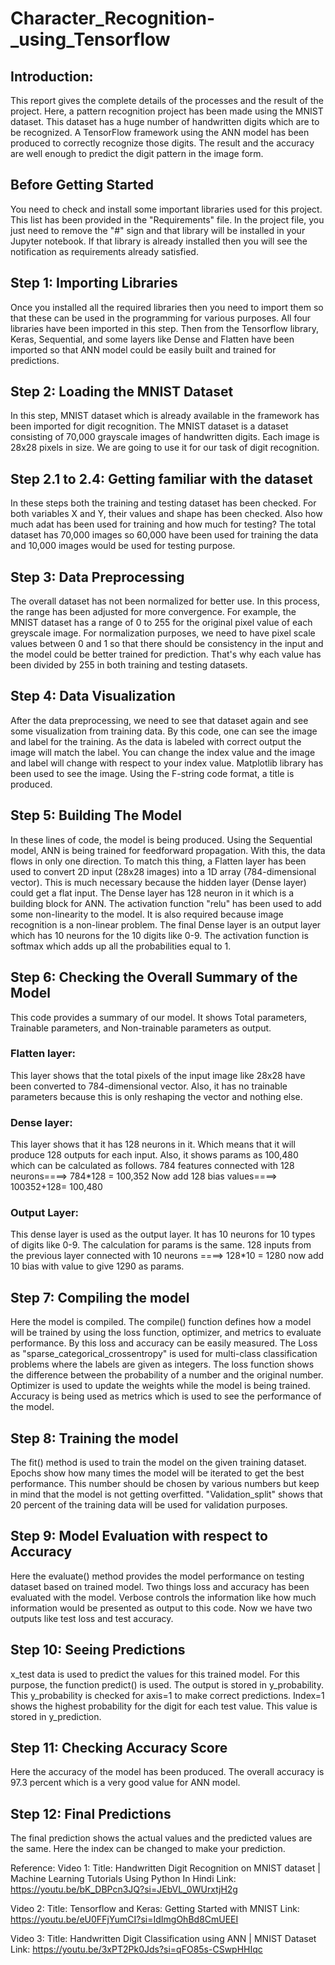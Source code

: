 # Character_Recognition-_using_Tensorflow

## Introduction: 
This report gives the complete details of the processes and the result of the project. Here, a pattern recognition project has been made using the MNIST dataset. This dataset has a huge number of handwritten digits which are to be recognized. A TensorFlow framework using the ANN model has been produced to correctly recognize those digits. The result and the accuracy are well enough to predict the digit pattern in the image form.

## Before Getting Started
You need to check and install some important libraries used for this project. This list has been provided in the "Requirements" file. In the project file, you just need to remove the "#" sign and that library will be installed in your Jupyter notebook. If that library is already installed then you will see the notification as requirements already satisfied. 

## Step 1: Importing Libraries
Once you installed all the required libraries then you need to import them so that these can be used in the programming for various purposes. All four libraries have been imported in this step. Then from the Tensorflow library, Keras, Sequential, and some layers like Dense and Flatten have been imported so that ANN model could be easily built and trained for predictions. 

## Step 2: Loading the MNIST Dataset
In this step, MNIST dataset which is already available in the framework has been imported for digit recognition. The MNIST dataset is a dataset consisting of 70,000 grayscale images of handwritten digits. Each image is 28x28 pixels in size. We are going to use it for our task of digit recognition.

## Step 2.1 to 2.4: Getting familiar with the dataset
In these steps both the training and testing dataset has been checked. For both variables X and Y, their values and shape has been checked. Also how much adat has been used for training and how much for testing? The total dataset has 70,000 images so 60,000 have been used for training the data and 10,000 images would be used for testing purpose.

## Step 3: Data Preprocessing
The overall dataset has not been normalized for better use. In this process, the range has been adjusted for more convergence. For example, the MNIST dataset has a range of 0 to 255 for the original pixel value of each greyscale image. For normalization purposes, we need to have pixel scale values between 0 and 1 so that there should be consistency in the input and the model could be better trained for prediction. That's why each value has been divided by 255 in both training and testing datasets.

## Step 4: Data Visualization
After the data preprocessing, we need to see that dataset again and see some visualization from training data. By this code, one can see the image and label for the training. As the data is labeled with correct output the image will match the label. You can change the index value and the image and label will change with respect to your index value. Matplotlib library has been used to see the image. Using the F-string code format, a title is produced.

## Step 5: Building The Model
In these lines of code, the model is being produced. Using the Sequential model, ANN is being trained for feedforward propagation. With this, the data flows in only one direction. To match this thing, a Flatten layer has been used to convert 2D input (28x28 images) into a 1D array (784-dimensional vector). This is much necessary because the hidden layer (Dense layer) could get a flat input. The Dense layer has 128 neuron in it which is a building block for ANN. The activation function "relu" has been used to add some non-linearity to the model. It is also required because image recognition is a non-linear problem. The final Dense layer is an output layer which has 10 neurons for the 10 digits like 0-9. The activation function is softmax which adds up all the probabilities equal to 1.

## Step 6: Checking the Overall Summary of the Model
This code provides a summary of our model. It shows Total parameters, Trainable parameters, and Non-trainable parameters as output.
### Flatten layer: 
This layer shows that the total pixels of the input image like 28x28 have been converted to 784-dimensional vector. Also, it has no trainable parameters because this is only reshaping the vector and nothing else.
### Dense layer: 
This layer shows that it has 128 neurons in it. Which means that it will produce 128 outputs for each input. Also, it shows params as 100,480 which can be calculated as follows.
784 features connected with 128 neurons====> 784*128 = 100,352
Now add 128 bias values====> 100352+128= 100,480
### Output Layer:
This dense layer is used as the output layer. It has 10 neurons for 10 types of digits like 0-9.
The calculation for params is the same.
128 inputs from the previous layer connected with 10 neurons ====> 128*10 = 1280
now add 10 bias with value to give 1290 as params.

## Step 7: Compiling the model
Here the model is compiled. The compile() function defines how a model will be trained by using the loss function, optimizer, and metrics to evaluate performance. By this loss and accuracy can be easily measured. The Loss as "sparse_categorical_crossentropy" is used for multi-class classification problems where the labels are given as integers. The loss function shows the difference between the probability of a number and the original number. Optimizer is used to update the weights while the model is being trained. Accuracy is being used as metrics which is used to see the performance of the model.

## Step 8: Training the model
The fit() method is used to train the model on the given training dataset. Epochs show how many times the model will be iterated to get the best performance. This number should be chosen by various numbers but keep in mind that the model is not getting overfitted. "Validation_split" shows that 20 percent of the training data will be used for validation purposes.

## Step 9: Model Evaluation with respect to Accuracy
Here the evaluate() method provides the model performance on testing dataset based on trained model. Two things loss and accuracy has been evaluated with the model. Verbose controls the information like how much information would be presented as output to this code. Now we have two outputs like test loss and test accuracy.

## Step 10: Seeing Predictions
x_test data is used to predict the values for this trained model. For this purpose, the function predict() is used. The output is stored in y_probability. This y_probability is checked for axis=1 to make correct predictions. Index=1 shows the highest probability for the digit for each test value. This value is stored in y_prediction.

## Step 11: Checking Accuracy Score
Here the accuracy of the model has been produced. The overall accuracy is 97.3 percent which is a very good value for ANN model.


## Step 12: Final Predictions

The final prediction shows the actual values and the predicted values are the same. Here the index can be changed to make your prediction.

Reference:
Video 1: 
Title: Handwritten Digit Recognition on MNIST dataset | Machine Learning Tutorials Using Python In Hindi
Link: https://youtu.be/bK_DBPcn3JQ?si=JEbVL_0WUrxtjH2g

Video 2:
Title: Tensorflow and Keras: Getting Started with MNIST
Link: https://youtu.be/eU0FFjYumCI?si=IdImgOhBd8CmUEEI

Video 3:
Title: Handwritten Digit Classification using ANN | MNIST Dataset
Link: https://youtu.be/3xPT2Pk0Jds?si=qFO85s-CSwpHHIqc






